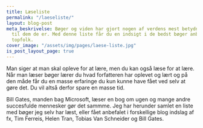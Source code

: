 ```yaml
---
title: Læseliste
permalink: "/laeseliste/"
layout: blog-post
meta_beskrivelse: Bøger og viden har gjort nogen af verdens mest betydningsfulde mennesker
  til dem de er. Med denne liste får du en indsigt i de bedst bøger anbefalet af verdens
  topfolk.
cover_image: "/assets/img/pages/laese-liste.jpg"
is_post_layout_page: true
---
```


Man siger at man skal opleve for at lære, men du kan også læse for at lære. Når man læser bøger lærer du hvad forfatteren har oplevet og lært og på den måde får du en masse erfaringe du kun kunne have fået ved selv at gøre det. Du vil altså derfor spare en masse tid.

Bill Gates, manden bag Microsoft, læser en bog om ugen og mange andre succesfulde mennesker gør det sammme. Jeg har herunder samlet en liste med bøger jeg selv har læst, eller fået anbefalet i forskellige blog indslag af fx, Tim Ferreis, Helen Tran, Tobias Van Schneider og Bill Gates.
